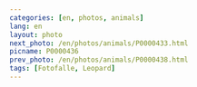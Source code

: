 ```yaml
---
categories: [en, photos, animals]
lang: en
layout: photo
next_photo: /en/photos/animals/P0000433.html
picname: P0000436
prev_photo: /en/photos/animals/P0000438.html
tags: [Fotofalle, Leopard]
---
```

